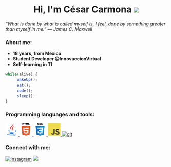 <h1 align="center">Hi, I'm César Carmona <img src="https://media.giphy.com/media/JvxG1YZ5BcSy1GU0DN/giphy.gif" width="70"></h1>

*“What is done by what is called myself is, I feel, done by something greater than myself in me.”
— James C. Maxwell*

### About me:
- **18 years, from México**
- **Student Developer @InnovaccionVirtual**
- **Self-learning in TI**

```js
while(alive) {
     wakeUp();
     eat();
     code();
     sleep();
}
```

<h3 align="left">Programming languages and tools:</h3>
<p align="left"> <a href="https://www.java.com" target="_blank" rel="noreferrer"> <img src="https://raw.githubusercontent.com/devicons/devicon/master/icons/java/java-original.svg" alt="java" width="40" height="40"/> </a> <a href="https://www.w3.org/html/" target="_blank" rel="noreferrer"> <img src="https://raw.githubusercontent.com/devicons/devicon/master/icons/html5/html5-original-wordmark.svg" alt="html5" width="40" height="40"/> </a>  <a href="https://www.w3schools.com/css/" target="_blank" rel="noreferrer"> <img src="https://raw.githubusercontent.com/devicons/devicon/master/icons/css3/css3-original-wordmark.svg" alt="css3" width="40" height="40"/> </a> <a href="https://developer.mozilla.org/en-US/docs/Web/JavaScript" target="_blank" rel="noreferrer"> <img src="https://raw.githubusercontent.com/devicons/devicon/master/icons/javascript/javascript-original.svg" alt="javascript" width="40" height="40"/> </a> <a href="https://git-scm.com/" target="_blank" rel="noreferrer"> <img src="https://www.vectorlogo.zone/logos/git-scm/git-scm-icon.svg" alt="git" width="40" height="40"/> </a> 

<h3 align="left">Connect with me:</h3>
<a href="https://instagram.com/_cesar_carmona_" target="_blank"><img src="https://img.shields.io/badge/@_cesar_carmona_-%23E4405F.svg?&style=flat-square&logo=instagram&logoColor=white" alt="Instagram"></a>
<a href="https://twitter.com/CesarCarmona30"  target="_blank"><img src="https://img.shields.io/twitter/follow/CesarCarmona30?style=social">

